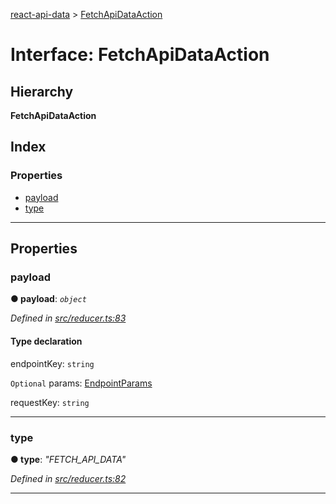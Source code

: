 [react-api-data](../README.md) > [FetchApiDataAction](../interfaces/fetchapidataaction.md)

# Interface: FetchApiDataAction

## Hierarchy

**FetchApiDataAction**

## Index

### Properties

* [payload](fetchapidataaction.md#payload)
* [type](fetchapidataaction.md#type)

---

## Properties

<a id="payload"></a>

###  payload

**● payload**: *`object`*

*Defined in [src/reducer.ts:83](https://github.com/oberonamsterdam/react-api-data/blob/e1dcf9e/src/reducer.ts#L83)*

#### Type declaration

 endpointKey: `string`

`Optional`  params: [EndpointParams](endpointparams.md)

 requestKey: `string`

___
<a id="type"></a>

###  type

**● type**: *"FETCH_API_DATA"*

*Defined in [src/reducer.ts:82](https://github.com/oberonamsterdam/react-api-data/blob/e1dcf9e/src/reducer.ts#L82)*

___

